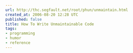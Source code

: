 ```yaml
---
url: http://thc.segfault.net/root/phun/unmaintain.html
created_at: 2006-08-20 12:28 UTC
published: false
title: How To Write Unmaintainable Code
tags:
- programming
- humor
- reference
---
```



